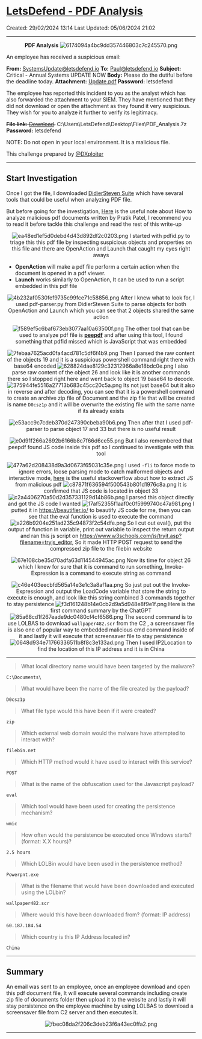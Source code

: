 # [LetsDefend - PDF Analysis](https://app.letsdefend.io/challenge/pdf-analysis)
Created: 29/02/2024 13:14
Last Updated: 05/06/2024 21:02
* * *
<div align=center>

**PDF Analysis**
![6174094a4bc9dd357446803c7c245570.png](../../_resources/6174094a4bc9dd357446803c7c245570.png)
</div>
An employee has received a suspicious email:

**From:** SystemsUpdate@letsdefend.io
**To:** Paul@letsdefend.io 
**Subject:** Critical - Annual Systems UPDATE NOW 
**Body:** Please do the dutiful before the deadline today. 
**Attachment:** [Update.pdf](https://drive.google.com/file/d/1_P5rsU1LCHYW--36TbhYqA841VeAZ6VE/view?usp=sharing) 
**Password:** letsdefend

The employee has reported this incident to you as the analyst which has also forwarded the attachment to your SIEM. They have mentioned that they did not download or open the attachment as they found it very suspicious. They wish for you to analyze it further to verify its legitimacy.

~~**File link:** [Download](https://drive.google.com/file/d/1_P5rsU1LCHYW--36TbhYqA841VeAZ6VE/view?usp=sharing).~~ 
C:\Users\LetsDefend\Desktop\Files\PDF_Analysis.7z
**Password:** letsdefend

NOTE: Do not open in your local environment. It is a malicious file.

This challenge prepared by [@DXploiter](https://twitter.com/DXploiter)
* * *
## Start Investigation

Once I got the file, I downloaded [DidierSteven Suite](https://blog.didierstevens.com/didier-stevens-suite/) which have sevaral tools that could be useful when analyzing PDF file.

But before going for the investigation, [Here](https://prtksec.github.io/posts/MA_PDF_Notes/) is the useful note about How to analyze malicious pdf documents written by Pratik Patel, I recommend you to read it before tackle this challenge and read the rest of this write-up
<div align=center>

![ea48ed1ef5d0debd4d43d892df2c0203.png](../../_resources/ea48ed1ef5d0debd4d43d892df2c0203.png)
I started with pdfid.py to triage this this pdf file by inspecting suspicious objects and properties on this file and there are OpenAction and Launch that caught my eyes right aways

</div>

- **OpenAction** will make a pdf file perform a certain action when the document is opened in a pdf viewer.
- **Launch** works similarly to OpenAction, It can be used to run a script embedded in this pdf file
 <div align=center>

![4b232af0530fef9735c99fce71c58856.png](../../_resources/4b232af0530fef9735c99fce71c58856.png)
After I knew what to look for, I used pdf-parser.py from DidierSteven Suite to parse objects for both OpenAction and Launch which you can see that 2 objects shared the same action 

![f589ef5c6baf673eb3077aa10a63500f.png](../../_resources/f589ef5c6baf673eb3077aa10a63500f.png)
The other tool that can be used to analyze pdf file is [**peepdf**](https://github.com/jesparza/peepdf) and after using this tool, I found something that pdfid missed which is JavaScript that was embedded 

![7febaa7625acd0fa4acd781c5df6f4b9.png](../../_resources/7febaa7625acd0fa4acd781c5df6f4b9.png)
Then I parsed the raw content of the objects 19 and it is a suspicious powershell command right there with base64 encoded
![628824dae8129c32312966a8e18bdc0e.png](../../_resources/628824dae8129c32312966a8e18bdc0e.png)
I also parse raw content of the object 26 and look like it is another commands there so I stopped right here and went back to object 19 base64 to decode.
![375944fe5516a27713b683c45cc20c5a.png](../../_resources/375944fe5516a27713b683c45cc20c5a.png)
Its not just base64 but it also in reverse and after decoding, you can see that it is a powershell command to create an archive zip file of Document and the zip file that will be created is name `D0csz1p` and it will be overwrite the existing file with the same name if its already exists
  
![e53acc9c7cdeb370d247390cbeba90b6.png](../../_resources/e53acc9c7cdeb370d247390cbeba90b6.png)
Then after that I used pdf-parser to parse object 17 and 33 but there is no useful result

![e0d91f266a2692b6166b8c7f66d6ce55.png](../../_resources/e0d91f266a2692b6166b8c7f66d6ce55.png)
But I also remembered that peepdf found JS code inside this pdf so I continued to investigate with this tool

![477a62d208438d9a3d0673f65031c35e.png](../../_resources/477a62d208438d9a3d0673f65031c35e.png)
I used `-fli` to force mode to ignore errors, loose parsing mode to catch malformed objects and interactive mode, [here](https://stackoverflow.com/questions/10220497/extract-javascript-from-malicious-pdf) is the useful stackoverflow about how to extract JS from malicious pdf
![c87871f636594f500543b801d1976c8a.png](../../_resources/c87871f636594f500543b801d1976c8a.png)
It is confirmed that JS code is located in object 33
![c2a4406270a50d2d357331129d14b86b.png](../../_resources/c2a4406270a50d2d357331129d14b86b.png)
I parsed this object directly and got the JS code I wanted
![17af52355f1aaf0c0f5999740c47a981.png](../../_resources/17af52355f1aaf0c0f5999740c47a981.png)
I putted it in https://beautifier.io/ to beautify JS code for me, then you can see that the eval function is used to execute the command
![a226b9204e251ad235c94873f2c54dfe.png](../../_resources/a226b9204e251ad235c94873f2c54dfe.png)
So I cut out eval(), put the output of function in variable, print out variable to inspect the return output and ran this js script on https://www.w3schools.com/js/tryit.asp?filename=tryjs_editor, So it made HTTP POST request to send the compressed zip file to the filebin website

![67e108cbe35d70adfa63d114544945ac.png](../../_resources/67e108cbe35d70adfa63d114544945ac.png)
Now its time for object 26 which I knew for sure that it is command to run something, Invoke-Expression is a command to execute string as command

![c46e403eecbfd565a14e3e1c3a8af1aa.png](../../_resources/c46e403eecbfd565a14e3e1c3a8af1aa.png)
So just put out the Invoke-Expression and output the LoadCode variable that store the string to execute is enough, and look like this string combined 3 commands together to stay persistence
![f3d161248b14e0cb2d9a5d948e8f9e1f.png](../../_resources/f3d161248b14e0cb2d9a5d948e8f9e1f.png)
Here is the first command summary by the ChatGPT
![85a68cd1f267eade9dc0480cf4cf6586.png](../../_resources/85a68cd1f267eade9dc0480cf4cf6586.png)
The second command is to use LOLBAS to download `wallpaper482.scr` from the C2 , a screensaver file is also one of popular way to embedded malicious cmd command inside of it and lastly it will execute that screensaver file to stay persistence 
![0648d934e71766336511b8f8c3e133ad.png](../../_resources/0648d934e71766336511b8f8c3e133ad.png)
Then I used IP2Location to find the location of this IP address and it is in China
</div>


* * *
>What local directory name would have been targeted by the malware?
```
C:\Documents\
```

> What would have been the name of the file created by the payload?
```
D0csz1p
```

> What file type would this have been if it were created?
```
zip
```

> Which external web domain would the malware have attempted to interact with?
```
filebin.net
```

> Which HTTP method would it have used to interact with this service?
```
POST
```

> What is the name of the obfuscation used for the Javascript payload?
```
eval
```

> Which tool would have been used for creating the persistence mechanism?
```
wmic
```

> How often would the persistence be executed once Windows starts? (format: X.X hours)?
```
2.5 hours
```

> Which LOLBin would have been used in the persistence method?
```
Powerpnt.exe
```

> What is the filename that would have been downloaded and executed using the LOLbin?
```
wallpaper482.scr
```

> Where would this have been downloaded from? (format: IP address)
```
60.187.184.54
```

> Which country is this IP Address located in?
```
China
```

* * *
## Summary
An email was sent to an employee, once an employee download and open this pdf document file, It will execute several commands including create zip file of documents folder then upload it to the website and lastly it will stay persistence on the employee machine by using LOLBAS to download a screensaver file from C2 server and then executes it.

<div align=center>

![fbec08da2f206c3deb23f6a43ec0ffa2.png](../../_resources/fbec08da2f206c3deb23f6a43ec0ffa2.png)
</div>

* * *
